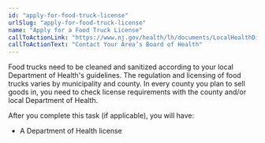 ```yaml
---
id: "apply-for-food-truck-license"
urlSlug: "apply-for-food-truck-license"
name: "Apply for a Food Truck License"
callToActionLink: "https://www.nj.gov/health/lh/documents/LocalHealthDirectory.pdf"
callToActionText: "Contact Your Area’s Board of Health"
---
```

Food trucks need to be cleaned and sanitized according to your local Department of Health's guidelines. The regulation and licensing of food trucks varies by municipality and county. In every county you plan to sell goods in, you need to check license requirements with the county and/or local Department of Health.

After you complete this task (if applicable), you will have:
- A Department of Health license
